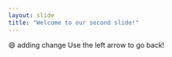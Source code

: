 ```yaml
---
layout: slide
title: "Welcome to our second slide!"
---
```

:smile: adding change
Use the left arrow to go back!
